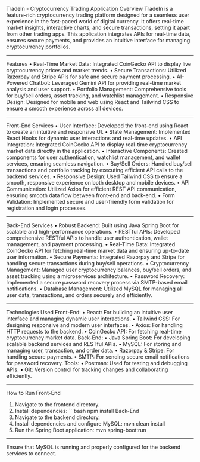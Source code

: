 TradeIn - Cryptocurrency Trading Application
Overview
TradeIn is a feature-rich cryptocurrency trading platform designed for a seamless user experience in the fast-paced world of digital currency. It offers real-time market insights, interactive charts, and secure transactions, setting it apart from other trading apps. This application integrates APIs for real-time data, ensures secure payments, and provides an intuitive interface for managing cryptocurrency portfolios.
________________________________________
Features
•	Real-Time Market Data: Integrated CoinGecko API to display live cryptocurrency prices and market trends.
•	Secure Transactions: Utilized Razorpay and Stripe APIs for safe and secure payment processing.
•	AI-Powered Chatbot: Leveraged Gemini API for providing real-time market analysis and user support.
•	Portfolio Management: Comprehensive tools for buy/sell orders, asset tracking, and watchlist management.
•	Responsive Design: Designed for mobile and web using React and Tailwind CSS to ensure a smooth experience across all devices.
________________________________________
Front-End Services
•	User Interface: Developed the front-end using React to create an intuitive and responsive UI.
•	State Management: Implemented React Hooks for dynamic user interactions and real-time updates.
•	API Integration: Integrated CoinGecko API to display real-time cryptocurrency market data directly in the application.
•	Interactive Components: Created components for user authentication, watchlist management, and wallet services, ensuring seamless navigation.
•	Buy/Sell Orders: Handled buy/sell transactions and portfolio tracking by executing efficient API calls to the backend services.
•	Responsive Design: Used Tailwind CSS to ensure a smooth, responsive experience on both desktop and mobile devices.
•	API Communication: Utilized Axios for efficient REST API communication, ensuring smooth data flow between front-end and back-end.
•	Form Validation: Implemented secure and user-friendly form validation for registration and login processes.
________________________________________
Back-End Services
•	Robust Backend: Built using Java Spring Boot for scalable and high-performance operations.
•	RESTful APIs: Developed comprehensive RESTful APIs to handle user authentication, wallet management, and payment processing.
•	Real-Time Data: Integrated CoinGecko API for fetching real-time market data and ensuring up-to-date user information.
•	Secure Payments: Integrated Razorpay and Stripe for handling secure transactions during buy/sell operations.
•	Cryptocurrency Management: Managed user cryptocurrency balances, buy/sell orders, and asset tracking using a microservices architecture.
•	Password Recovery: Implemented a secure password recovery process via SMTP-based email notifications.
•	Database Management: Utilized MySQL for managing all user data, transactions, and orders securely and efficiently.
________________________________________
Technologies Used
Front-End:
•	React: For building an intuitive user interface and managing dynamic user interactions.
•	Tailwind CSS: For designing responsive and modern user interfaces.
•	Axios: For handling HTTP requests to the backend.
•	CoinGecko API: For fetching real-time cryptocurrency market data.
Back-End:
•	Java Spring Boot: For developing scalable backend services and RESTful APIs.
•	MySQL: For storing and managing user, transaction, and order data.
•	Razorpay & Stripe: For handling secure payments.
•	SMTP: For sending secure email notifications for password recovery.
Tools:
•	Postman: Used for testing and debugging APIs.
•	Git: Version control for tracking changes and collaborating efficiently.
________________________________________
How to Run
Front-End
1.	Navigate to the frontend directory.
2.	Install dependencies: ```bash npm install
Back-End
1.	Navigate to the backend directory.
2.	Install dependencies and configure MySQL:
 	mvn clean install
3.	Run the Spring Boot application:
 	mvn spring-boot:run
________________________________________
Ensure that MySQL is running and properly configured for the backend services to connect.
